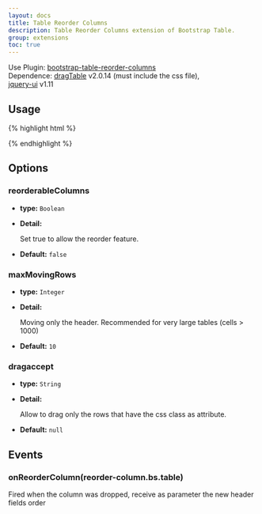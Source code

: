 ```yaml
---
layout: docs
title: Table Reorder Columns
description: Table Reorder Columns extension of Bootstrap Table.
group: extensions
toc: true
---
```


Use Plugin: [bootstrap-table-reorder-columns](https://github.com/wenzhixin/bootstrap-table/tree/master/src/extensions/reorder-columns) </br>
Dependence: [dragTable](https://github.com/akottr/dragtable/) v2.0.14 (must include the css file), </br>
[jquery-ui](https://code.jquery.com/ui/) v1.11


## Usage

{% highlight html %}
<link rel="stylesheet" href=".../dragtable.css">
<script src=".../jquery-ui.js"></script>
<script src=".../jquery.dragtable.js"></script>
<script src="extensions/reorder-columns/bootstrap-table-reorder-columns.js"></script>
{% endhighlight %}

## Options

### reorderableColumns

- **type:** `Boolean`

- **Detail:**

   Set true to allow the reorder feature.

- **Default:** `false`

### maxMovingRows

- **type:** `Integer`

- **Detail:**

   Moving only the header. Recommended for very large tables (cells > 1000)

- **Default:** `10`

### dragaccept

- **type:** `String`

- **Detail:**

   Allow to drag only the rows that have the css class as attribute.

- **Default:** `null`

## Events

### onReorderColumn(reorder-column.bs.table)

Fired when the column was dropped, receive as parameter the new header fields order
